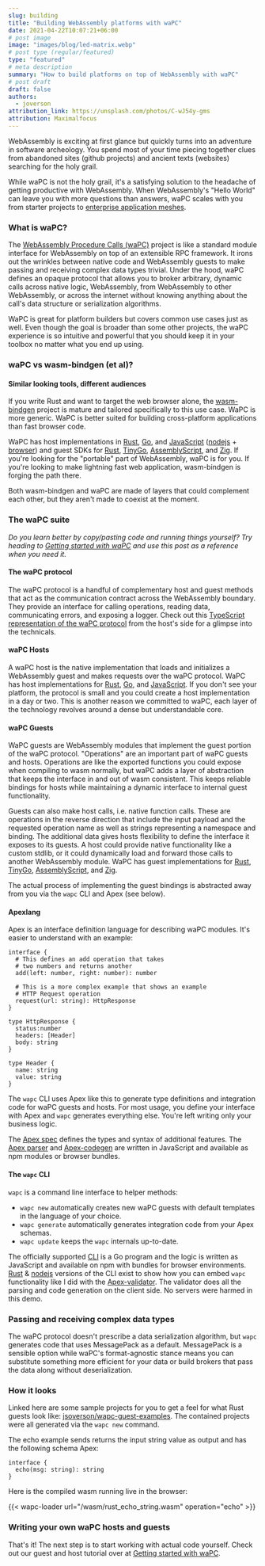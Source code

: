```yaml
---
slug: building
title: "Building WebAssembly platforms with waPC"
date: 2021-04-22T10:07:21+06:00
# post image
image: "images/blog/led-matrix.webp"
# post type (regular/featured)
type: "featured"
# meta description
summary: "How to build platforms on top of WebAssembly with waPC"
# post draft
draft: false
authors:
  - joverson
attribution_link: https://unsplash.com/photos/C-wJ54y-gms
attribution: Maximalfocus
---
```


WebAssembly is exciting at first glance but quickly turns into an adventure in software archeology. You spend most of your time piecing together clues from abandoned sites (github projects) and ancient texts (websites) searching for the holy grail.


While waPC is not the holy grail, it's a satisfying solution to the headache of getting productive with WebAssembly. When WebAssembly's "Hello World" can leave you with more questions than answers, waPC scales with you from starter projects to [enterprise application meshes](https://wasmcloud.com).

### What is waPC?

The [WebAssembly Procedure Calls (waPC)](https://github.com/wapc/) project is like a standard module interface for WebAssembly on top of an extensible RPC framework. It irons out the wrinkles between native code and WebAssembly guests to make passing and receiving complex data types trivial. Under the hood, waPC defines an opaque protocol that allows you to broker arbitrary, dynamic calls across native logic, WebAssembly, from WebAssembly to other WebAssembly, or across the internet without knowing anything about the call's data structure or serialization algorithms.

WaPC is great for platform builders but covers common use cases just as well. Even though the goal is broader than some other projects, the waPC experience is so intuitive and powerful that you should keep it in your toolbox no matter what you end up using.

### waPC vs wasm-bindgen (et al)?

#### Similar looking tools, different audiences

If you write Rust and want to target the web browser alone, the [wasm-bindgen](https://github.com/rustwasm/wasm-bindgen) project is mature and tailored specifically to this use case. WaPC is more generic. WaPC is better suited for building cross-platform applications than fast browser code.

WaPC has host implementations in [Rust](https://github.com/wapc/wapc-rs), [Go](https://github.com/wapc/wapc-go), and [JavaScript](https://github.com/wapc/wapc-js) ([nodejs](https://www.npmjs.com/package/@wapc/host) + [browser](https://unpkg.com/@wapc/host@0.0.1/dist/index.bundle.js)) and guest SDKs for [Rust](https://github.com/wapc/wapc-guest-rust), [TinyGo](https://github.com/wapc/wapc-guest-tinygo), [AssemblyScript](https://github.com/wapc/as-guest), and [Zig](https://github.com/wapc/wapc-guest-zig). If you're looking for the "portable" part of WebAssembly, waPC is for you. If you're looking to make lightning fast web application, wasm-bindgen is forging the path there.

Both wasm-bindgen and waPC are made of layers that could complement each other, but they aren't made to coexist at the moment.

### The waPC suite

_Do you learn better by copy/pasting code and running things yourself? Try heading to [Getting started with waPC](/blog/getting-started/) and use this post as a reference when you need it._

#### The waPC protocol

The waPC protocol is a handful of complementary host and guest methods that act as the communication contract across the WebAssembly boundary. They provide an interface for calling operations, reading data, communicating errors, and exposing a logger. Check out this [TypeScript representation of the waPC protocol](https://github.com/wapc/wapc-js/blob/main/src/protocol.ts) from the host's side for a glimpse into the technicals.

#### waPC Hosts

A waPC host is the native implementation that loads and initializes a WebAssembly guest and makes requests over the waPC protocol. WaPC has host implementations for [Rust](https://github.com/wapc/wapc-rs), [Go](https://github.com/wapc/wapc-go), and [JavaScript](https://github.com/wapc/wapc-js). If you don't see your platform, the protocol is small and you could create a host implementation in a day or two. This is another reason we committed to waPC, each layer of the technology revolves around a dense but understandable core.

#### waPC Guests

WaPC guests are WebAssembly modules that implement the guest portion of the waPC protocol. "Operations" are an important part of waPC guests and hosts. Operations are like the exported functions you could expose when compiling to wasm normally, but waPC adds a layer of abstraction that keeps the interface in and out of wasm consistent. This keeps reliable bindings for hosts while maintaining a dynamic interface to internal guest functionality.

Guests can also make host calls, i.e. native function calls. These are operations in the reverse direction that include the input payload and the requested operation name as well as strings representing a namespace and binding. The additional data gives hosts flexibility to define the interface it exposes to its guests. A host could provide native functionality like a custom stdlib, or it could dynamically load and forward those calls to another WebAssembly module. WaPC has guest implementations for [Rust](https://github.com/wapc/wapc-guest-rust), [TinyGo](https://github.com/wapc/wapc-guest-tinygo), [AssemblyScript](https://github.com/wapc/as-guest), and [Zig](https://github.com/wapc/wapc-guest-zig).

The actual process of implementing the guest bindings is abstracted away from you via the `wapc` CLI and Apex (see below).

#### Apexlang

Apex is an interface definition language for describing waPC modules. It's easier to understand with an example:

```idl
interface {
  # This defines an add operation that takes
  # two numbers and returns another
  add(left: number, right: number): number

  # This is a more complex example that shows an example
  # HTTP Request operation
  request(url: string): HttpResponse
}

type HttpResponse {
  status:number
  headers: [Header]
  body: string
}

type Header {
  name: string
  value: string
}
```

The `wapc` CLI uses Apex like this to generate type definitions and integration code for waPC guests and hosts. For most usage, you define your interface with Apex and `wapc` generates everything else. You're left writing only your business logic.

The [Apex spec](https://github.com/wapc/Apex-spec) defines the types and syntax of additional features. The [Apex parser](https://github.com/wapc/Apex-js) and [Apex-codegen](https://github.com/wapc/Apex-codegen-js) are written in JavaScript and available as npm modules or browser bundles.

#### The `wapc` CLI

`wapc` is a command line interface to helper methods:

- `wapc new` automatically creates new waPC guests with default templates in the language of your choice.
- `wapc generate` automatically generates integration code from your Apex schemas.
- `wapc update` keeps the `wapc` internals up-to-date.

The officially supported [CLI](https://github.com/wapc/cli-go) is a Go program and the logic is written as JavaScript and available on npm with bundles for browser environments. [Rust](https://github.com/wapc/wapc-cli) & [nodejs](https://github.com/wapc/cli) versions of the CLI exist to show how you can embed `wapc` functionality like I did with the [Apex-validator](https://jsoverson.github.io/Apex-validator/). The validator does all the parsing and code generation on the client side. No servers were harmed in this demo.

### Passing and receiving complex data types

The waPC protocol doesn't prescribe a data serialization algorithm, but `wapc` generates code that uses MessagePack as a default. MessagePack is a sensible option while waPC's format-agnostic stance means you can substitute something more efficient for your data or build brokers that pass the data along without deserialization.

### How it looks

Linked here are some sample projects for you to get a feel for what Rust guests look like: [jsoverson/wapc-guest-examples](https://github.com/jsoverson/wapc-guest-examples/). The contained projects were all generated via the `wapc new` command.

The echo example sends returns the input string value as output and has the following schema Apex:

```idl
interface {
  echo(msg: string): string
}
```

Here is the compiled wasm running live in the browser:

{{< wapc-loader url="/wasm/rust_echo_string.wasm" operation="echo" >}}

### Writing your own waPC hosts and guests

That's it! The next step is to start working with actual code yourself. Check out our guest and host tutorial over at [Getting started with waPC](/blog/getting-started/).
